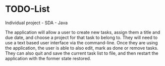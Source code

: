 # TODO-List
Individual project - SDA - Java 

The application will allow a user to create
new tasks, assign them a title and due date, and choose a project for that task to belong
to. They will need to use a text based user interface via the command-line. Once they are using the application,
the user is able to also edit, mark as done or remove tasks. They can also quit
and save the current task list to file, and then restart the application with the former
state restored.


